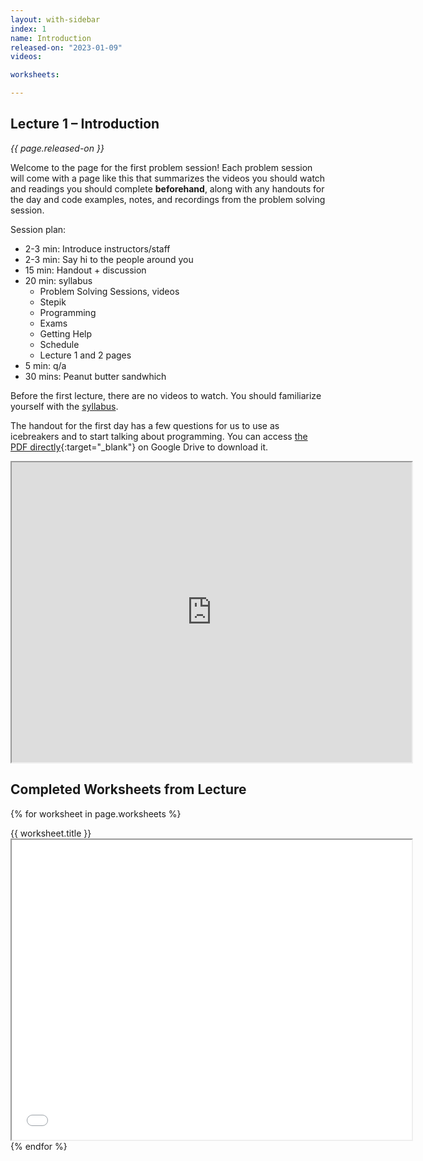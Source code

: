 ```yaml
---
layout: with-sidebar
index: 1
name: Introduction
released-on: "2023-01-09"
videos:

worksheets:

---
```


## Lecture 1 – Introduction

_{{ page.released-on }}_

Welcome to the page for the first problem session! Each problem session will
come with a page like this that summarizes the videos you should watch and
readings you should complete **beforehand**, along with any handouts for the day
and code examples, notes, and recordings from the problem solving session.

Session plan:
- 2-3 min: Introduce instructors/staff
- 2-3 min: Say hi to the people around you
- 15 min: Handout + discussion
- 20 min: syllabus
    - Problem Solving Sessions, videos
    - Stepik
    - Programming
    - Exams
    - Getting Help
    - Schedule
    - Lecture 1 and 2 pages
- 5 min: q/a
- 30 mins: Peanut butter sandwhich

Before the first lecture, there are no videos to watch. You should familiarize
yourself with the [syllabus](../syllabus.html).

The handout for the first day has a few questions for us to use as icebreakers
and to start talking about programming. You can access [the PDF
directly](https://drive.google.com/file/d/1tVsiWip7qxN5PH6xJWFATQuS8OZVtceJ/preview){:target="_blank"}
on Google Drive to download it.

<iframe src="https://drive.google.com/file/d/1tVsiWip7qxN5PH6xJWFATQuS8OZVtceJ/preview" width="640" height="480" allow="autoplay"></iframe>

## Completed Worksheets from Lecture

{% for worksheet in page.worksheets %}
<div class="worksheetBox">
{{ worksheet.title }}
<br>
<iframe src="{{ worksheet.url }}/preview" width="640" height="480" allow="autoplay"></iframe>
</div>
{% endfor %}

